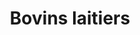 ---
title: Bovins laitiers
longTitle: 'Bovins laitiers'
tags:
- gccommon
french:
- "[[Dairy cattle]]"
---